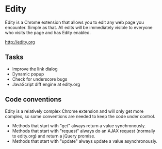 # Edity

Edity is a Chrome extension that allows you to edit any web page you encounter. Simple as that. All edits will be immediately visible to everyone who visits the page and has Edity enabled.

http://edity.org

## Tasks
* Improve the link dialog
* Dynamic popup
* Check for underscore bugs
* JavaScript diff engine at edity.org

## Code conventions
Edity is a relatively complex Chrome extension and will only get more complex, so some conventions are needed to keep the code under control.
* Methods that start with "get" always return a value synchronously.
* Methods that start with "request" always do an AJAX request (normally to edity.org) and return a jQuery promise.
* Methods that start with "update" always update a value asynchronously.